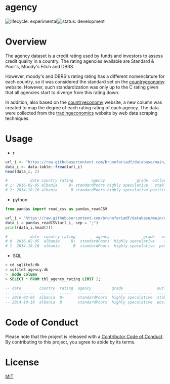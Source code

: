 # agency
![lifecycle:
experimental](https://img.shields.io/badge/lifecycle-experimental-lightgrey)![status:
development](https://img.shields.io/badge/status-development-blue)

# Overview

The agency dataset is a credit rating used by funds and investors to assess credit quality in a country. The rating agencies available are Standard & Poor's, Moody's Fitch and DBRS.

However, moody's and DBRS's rating rating has a different nomenclature for each country, so it was considered the standard set on the [countryeconomy](https://countryeconomy.com/ratings) website. However, such standardization was only up to the C rating given that all agencies start to diverge from this rating down.

In addition, also based on the [countryeconomy](https://countryeconomy.com/ratings) website, a new column was created to map the degree of each rating rating of each agency. The data were collected from the [tradingeconomics](https://tradingeconomics.com/) website by web data scraping techniques.

# Usage

- r
``` r
url_i <- "https://raw.githubusercontent.com/brunofariadf/database/main/csv/agency.csv"
data_i <- data.table::fread(url_i)
head(data_i, 2)

#          date country rating        agency              grade  outlook
# 1: 2016-02-05 albania     B+ standardPoors highly speculative   stable
# 2: 2014-10-10 albania      B standardPoors highly speculative positive
```

- python
``` python
from pandas import read_csv as pandas_readCSV

url_i = "https://raw.githubusercontent.com/brunofariadf/database/main/csv/agency.csv"
data_i = pandas_readCSV(url_i, sep = ";")
print(data_i.head(2))

#          date  country rating         agency               grade   outlook
# 0  2016-02-05  albania     B+  standardPoors  highly speculative    stable
# 1  2014-10-10  albania      B  standardPoors  highly speculative  positive
```

- SQL
``` sql
> cd sqlite3/db
> sqlite3 agency.db
> .mode column
> SELECT * FROM tbl_agency_rating LIMIT 2;

-- date        country  rating  agency         grade               outlook
-- ----------  -------  ------  -------------  ------------------  --------
-- 2016-02-05  albania  B+      standardPoors  highly speculative  stable
-- 2014-10-10  albania  B       standardPoors  highly speculative  positive
```

# Code of Conduct

Please note that the project is released with a [Contributor
Code of
Conduct](https://contributor-covenant.org/version/2/0/CODE_OF_CONDUCT.html). By contributing to this project, you agree to abide by its terms.

# License

[MIT](https://github.com/brunofariadf/database/blob/main/LICENSE)